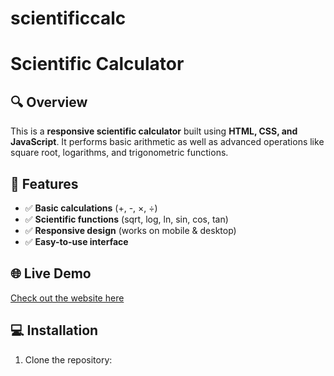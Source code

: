 # scientificcalc
# Scientific Calculator

## 🔍 Overview
This is a **responsive scientific calculator** built using **HTML, CSS, and JavaScript**. It performs basic arithmetic as well as advanced operations like square root, logarithms, and trigonometric functions.

## 🚀 Features
- ✅ **Basic calculations** (+, -, ×, ÷)
- ✅ **Scientific functions** (sqrt, log, ln, sin, cos, tan)
- ✅ **Responsive design** (works on mobile & desktop)
- ✅ **Easy-to-use interface**

## 🌐 Live Demo
[Check out the website here](your-vercel-url-here)

## 💻 Installation
1. Clone the repository:
   ```bash
 
